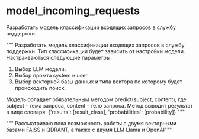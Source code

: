 # model_incoming_requests
Разработать модель классификации входящих запросов в службу поддержки.

"""
Разработать модель классификации входящих запросов в службу поддержки.
Тип классификации будет зависить от настройки модели.
Настраиваються следующие параметры:
1. Выбор LLM модели.
2. Выбор промта system и user.
3. Выбор векторной базы данных и типа вектора по которому будет происходить поиск.


Модель обладает обязательным методом predict(subject, content),
где subject - тема запроса, content - тело запроса.
Метод выводит результат в виде словаря: 
{'results': [result_class], 'probabilities': [probability]}
"""


""" Рассматриваю пока возможность работы с двумя векторными базами FAISS и QDRANT, а также с двумя LLM Llama и OpenAI"""



